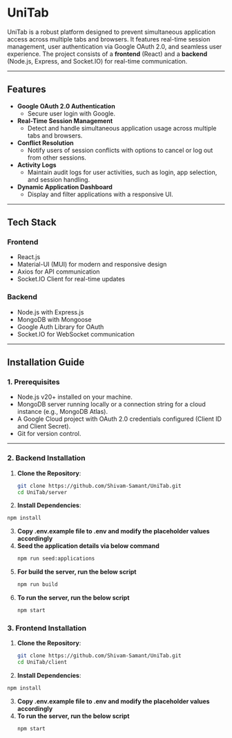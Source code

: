 # UniTab

UniTab is a robust platform designed to prevent simultaneous application access across multiple tabs and browsers. It features real-time session management, user authentication via Google OAuth 2.0, and seamless user experience. The project consists of a **frontend** (React) and a **backend** (Node.js, Express, and Socket.IO) for real-time communication.

---

## **Features**

- **Google OAuth 2.0 Authentication**
  - Secure user login with Google.
- **Real-Time Session Management**
  - Detect and handle simultaneous application usage across multiple tabs and browsers.
- **Conflict Resolution**
  - Notify users of session conflicts with options to cancel or log out from other sessions.
- **Activity Logs**
  - Maintain audit logs for user activities, such as login, app selection, and session handling.
- **Dynamic Application Dashboard**
  - Display and filter applications with a responsive UI.

---

## **Tech Stack**

### **Frontend**
- React.js
- Material-UI (MUI) for modern and responsive design
- Axios for API communication
- Socket.IO Client for real-time updates

### **Backend**
- Node.js with Express.js
- MongoDB with Mongoose
- Google Auth Library for OAuth
- Socket.IO for WebSocket communication

---

## **Installation Guide**

### **1. Prerequisites**

- Node.js v20+ installed on your machine.
- MongoDB server running locally or a connection string for a cloud instance (e.g., MongoDB Atlas).
- A Google Cloud project with OAuth 2.0 credentials configured (Client ID and Client Secret).
- Git for version control.

---

### **2. Backend Installation**

1. **Clone the Repository**:
   ```bash
   git clone https://github.com/Shivam-Samant/UniTab.git
   cd UniTab/server
   ```

2. **Install Dependencies**:
  ```bash
  npm install
  ```
3. **Copy .env.example file to .env and modify the placeholder values accordingly**
4. **Seed the application details via below command**
   ```bash
   npm run seed:applications
   ```
5. **For build the server, run the below script**
   ```bash
   npm run build
   ```
6. **To run the server, run the below script**
   ```bash
   npm start
   ```

### **3. Frontend Installation**

1. **Clone the Repository**:
   ```bash
   git clone https://github.com/Shivam-Samant/UniTab.git
   cd UniTab/client
   ```

2. **Install Dependencies**:
  ```bash
  npm install
  ```
3. **Copy .env.example file to .env and modify the placeholder values accordingly**
6. **To run the server, run the below script**
   ```bash
   npm start
   ```

